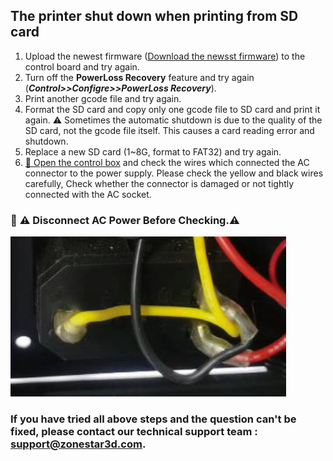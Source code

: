 ## The printer shut down when printing from SD card
1. Upload the newest firmware ([Download the newsst firmware](https://github.com/ZONESTAR3D/Firmware/tree/master/Z9/Z9V5/bin)) to the control board and try again.
2. Turn off the **PowerLoss Recovery** feature and try again (***Control>>Configre>>PowerLoss Recovery***).
3. Print another gcode file and try again.
4. Format the SD card and copy only one gcode file to SD card and print it again.
:warning: Sometimes the automatic shutdown is due to the quality of the SD card, not the gcode file itself. This causes a card reading error and shutdown.
5. Replace a new SD card (1~8G, format to FAT32) and try again.
6. [:link: Open the control box](../How_to_open_the_control_box.jpg) and check the wires which connected the AC connector to the power supply. Please check the yellow and black wires carefully, Check whether the connector is damaged or not tightly connected with the AC socket.
### :loudspeaker: :warning: Disconnect AC Power Before Checking.:warning:     
![](./AC_connector_wires.jpg)
### If you have tried all above steps and the question can't be fixed, please contact our technical support team : support@zonestar3d.com.